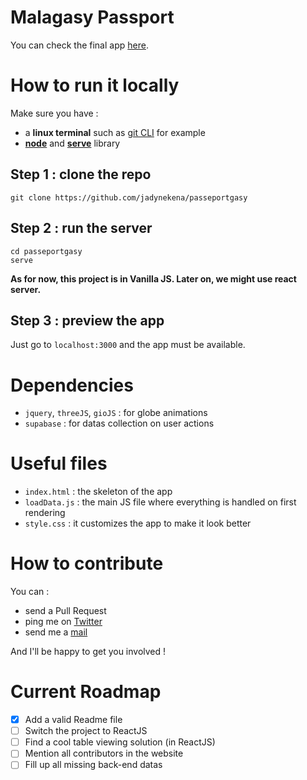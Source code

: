 # Malagasy Passport

You can check the final app [here](https://malagasypassport.ml).

# How to run it locally

Make sure you have :

- a **linux terminal** such as [git CLI](https://git-scm.com/downloads) for example
- [**node**](https://nodejs.org/en/download/) and [**serve**](https://www.npmjs.com/package/serve) library

## Step 1 : clone the repo

```
git clone https://github.com/jadynekena/passeportgasy
```

## Step 2 : run the server

```
cd passeportgasy
serve
```

**As for now, this project is in Vanilla JS. Later on, we might use react server.**

## Step 3 : preview the app

Just go to `localhost:3000` and the app must be available.

# Dependencies

- `jquery`, `threeJS`, `gioJS` : for globe animations
- `supabase` : for datas collection on user actions

# Useful files

- `index.html` : the skeleton of the app
- `loadData.js` : the main JS file where everything is handled on first rendering
- `style.css` : it customizes the app to make it look better

# How to contribute

You can :

- send a Pull Request
- ping me on [Twitter](https://twitter.com/JadyRama)
- send me a [mail](mailto:contact@jadynekena.com)

And I'll be happy to get you involved !

# Current Roadmap

- [x] Add a valid Readme file
- [ ] Switch the project to ReactJS
- [ ] Find a cool table viewing solution (in ReactJS)
- [ ] Mention all contributors in the website
- [ ] Fill up all missing back-end datas
